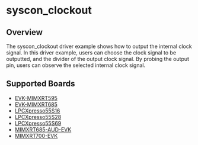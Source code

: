 # syscon_clockout

## Overview
The syscon_clockout driver example shows how to output the internal clock signal. In this driver example, users can
choose the clock signal to be outputted, and the divider of the output clock signal. By probing the output pin, users
can observe the selected internal clock signal.

## Supported Boards
- [EVK-MIMXRT595](../../_boards/evkmimxrt595/driver_examples/clockout/example_board_readme.md)
- [EVK-MIMXRT685](../../_boards/evkmimxrt685/driver_examples/clockout/example_board_readme.md)
- [LPCXpresso55S16](../../_boards/lpcxpresso55s16/driver_examples/clockout/example_board_readme.md)
- [LPCXpresso55S28](../../_boards/lpcxpresso55s28/driver_examples/clockout/example_board_readme.md)
- [LPCXpresso55S69](../../_boards/lpcxpresso55s69/driver_examples/clockout/example_board_readme.md)
- [MIMXRT685-AUD-EVK](../../_boards/mimxrt685audevk/driver_examples/clockout/example_board_readme.md)
- [MIMXRT700-EVK](../../_boards/mimxrt700evk/driver_examples/clockout/example_board_readme.md)
